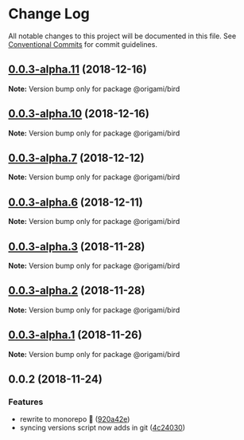 # Change Log

All notable changes to this project will be documented in this file.
See [Conventional Commits](https://conventionalcommits.org) for commit guidelines.

## [0.0.3-alpha.11](https://github.com/origami-cms/core/tree/master/packages/bird/compare/v0.0.3-alpha.10...v0.0.3-alpha.11) (2018-12-16)

**Note:** Version bump only for package @origami/bird





## [0.0.3-alpha.10](https://github.com/origami-cms/core/tree/master/packages/bird/compare/v0.0.3-alpha.9...v0.0.3-alpha.10) (2018-12-16)

**Note:** Version bump only for package @origami/bird





## [0.0.3-alpha.7](https://github.com/origami-cms/core/tree/master/packages/bird/compare/v0.0.3-alpha.6...v0.0.3-alpha.7) (2018-12-12)

**Note:** Version bump only for package @origami/bird





## [0.0.3-alpha.6](https://github.com/origami-cms/core/tree/master/packages/bird/compare/v0.0.3-alpha.5...v0.0.3-alpha.6) (2018-12-11)

**Note:** Version bump only for package @origami/bird





## [0.0.3-alpha.3](https://github.com/origami-cms/core/tree/master/packages/bird/compare/v0.0.3-alpha.2...v0.0.3-alpha.3) (2018-11-28)

**Note:** Version bump only for package @origami/bird





## [0.0.3-alpha.2](https://github.com/origami-cms/core/tree/master/packages/bird/compare/v0.0.3-alpha.1...v0.0.3-alpha.2) (2018-11-28)

**Note:** Version bump only for package @origami/bird





## [0.0.3-alpha.1](https://github.com/origami-cms/core/tree/master/packages/bird/compare/v0.0.3-alpha.0...v0.0.3-alpha.1) (2018-11-26)

**Note:** Version bump only for package @origami/bird





## 0.0.2 (2018-11-24)


### Features

* rewrite to monorepo 🎉 ([920a42e](https://github.com/origami-cms/core/tree/master/packages/bird/commit/920a42e))
* syncing versions script now adds in git ([4c24030](https://github.com/origami-cms/core/tree/master/packages/bird/commit/4c24030))
